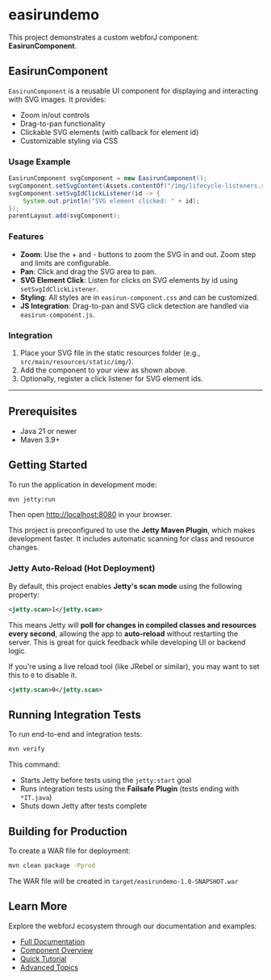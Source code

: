 
# easirundemo

This project demonstrates a custom webforJ component: **EasirunComponent**.

## EasirunComponent

`EasirunComponent` is a reusable UI component for displaying and interacting with SVG images. It provides:

- Zoom in/out controls
- Drag-to-pan functionality
- Clickable SVG elements (with callback for element id)
- Customizable styling via CSS

### Usage Example

````java
EasirunComponent svgComponent = new EasirunComponent();
svgComponent.setSvgContent(Assets.contentOf("/img/lifecycle-listeners.svg"));
svgComponent.setSvgIdClickListener(id -> {
	System.out.println("SVG element clicked: " + id);
});
parentLayout.add(svgComponent);
````

### Features

- **Zoom**: Use the + and - buttons to zoom the SVG in and out. Zoom step and limits are configurable.
- **Pan**: Click and drag the SVG area to pan.
- **SVG Element Click**: Listen for clicks on SVG elements by id using `setSvgIdClickListener`.
- **Styling**: All styles are in `easirun-component.css` and can be customized.
- **JS Integration**: Drag-to-pan and SVG click detection are handled via `easirun-component.js`.

### Integration

1. Place your SVG file in the static resources folder (e.g., `src/main/resources/static/img/`).
2. Add the component to your view as shown above.
3. Optionally, register a click listener for SVG element ids.

---


## Prerequisites

- Java 21 or newer
- Maven 3.9+


## Getting Started

To run the application in development mode:

```bash
mvn jetty:run
```

Then open [http://localhost:8080](http://localhost:8080) in your browser.

This project is preconfigured to use the **Jetty Maven Plugin**, which makes development faster. It includes automatic scanning for class and resource changes.


### Jetty Auto-Reload (Hot Deployment)

By default, this project enables **Jetty's scan mode** using the following property:

```xml
<jetty.scan>1</jetty.scan>
```

This means Jetty will **poll for changes in compiled classes and resources every second**, allowing the app to **auto-reload** without restarting the server. This is great for quick feedback while developing UI or backend logic.

If you're using a live reload tool (like JRebel or similar), you may want to set this to `0` to disable it.

```xml
<jetty.scan>0</jetty.scan>
```


## Running Integration Tests

To run end-to-end and integration tests:

```bash
mvn verify
```

This command:
- Starts Jetty before tests using the `jetty:start` goal
- Runs integration tests using the **Failsafe Plugin** (tests ending with `*IT.java`)
- Shuts down Jetty after tests complete



## Building for Production

To create a WAR file for deployment:

```bash
mvn clean package -Pprod
```

The WAR file will be created in `target/easirundemo-1.0-SNAPSHOT.war`


## Learn More

Explore the webforJ ecosystem through our documentation and examples:

- [Full Documentation](https://docs.webforj.com)
- [Component Overview](https://docs.webforj.com/docs/components/overview)
- [Quick Tutorial](https://docs.webforj.com/docs/introduction/tutorial/overview)
- [Advanced Topics](https://docs.webforj.com/docs/advanced/overview)
